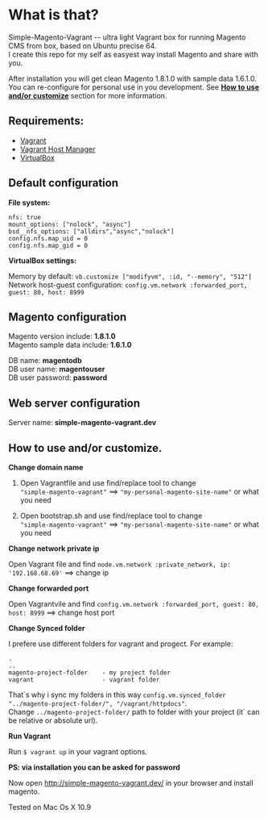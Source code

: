 # What is that? #
Simple-Magento-Vagrant -- ultra light Vagrant box for running Magento CMS from box, based on Ubuntu precise 64.  
I create this repo for my self as easyest way install Magento and share with you.

After installation you will get clean Magento 1.8.1.0 with sample data 1.6.1.0.  
You can re-configure for personal use in you development. See __[How to use and/or customize](https://github.com/klierik/simple-magento-vagrant/blob/master/README.md#how-to-use-andor-customize)__ section for more information.

## Requirements: ##
+ [Vagrant](http://www.vagrantup.com/downloads.html)
+ [Vagrant Host Manager](https://github.com/smdahlen/vagrant-hostmanager)
+ [VirtualBox](https://www.virtualbox.org/wiki/Downloads)

## Default configuration ##

__File system:__
```
nfs: true
mount_options: ["nolock", "async"]
bsd__nfs_options: ["alldirs","async","nolock"]
config.nfs.map_uid = 0
config.nfs.map_gid = 0
```

__VirtualBox settings:__

Memory by default: `vb.customize ["modifyvm", :id, "--memory", "512"]`  
Network host-guest configuration: `config.vm.network :forwarded_port, guest: 80, host: 8999`

## Magento configuration ##
Magento version include: __1.8.1.0__  
Magento sample data include: __1.6.1.0__

DB name: __magentodb__  
DB user name: __magentouser__  
DB user password: __password__  

## Web server configuration ##

Server name: __simple-magento-vagrant.dev__

## How to use and/or customize. ##
__Change domain name__

1. Open Vagrantfile and use find/replace tool to change  
`"simple-magento-vagrant"` ==> `"my-personal-magento-site-name"` or what you need

2. Open bootstrap.sh and use find/replace tool to change  
`"simple-magento-vagrant"` ==> `"my-personal-magento-site-name"` or what you need

__Change network private ip__

Open Vagrant file and find `node.vm.network :private_network, ip: '192.168.68.69'` ==> change ip

__Change forwarded port__

Open Vagrantvile and find `config.vm.network :forwarded_port, guest: 80, host: 8999` ==> change host port

__Change Synced folder__

I prefere use different folders for vagrant and progect. For example:

```
.
..
magento-project-folder    - my project folder
vagrant                   - vagrant folder
```
That\`s why i sync my folders in this way `config.vm.synced_folder "../magento-project-folder/", "/vagrant/httpdocs"`.  
Change `../magento-project-folder/` path to folder with your project (it\` can be relative or absolute url).

__Run Vagrant__

Run `$ vagrant up` in your vagrant options.

__PS: via installation you can be asked for password__

Now open http://simple-magento-vagrant.dev/ in your browser and install magento.

Tested on Mac Os X 10.9
